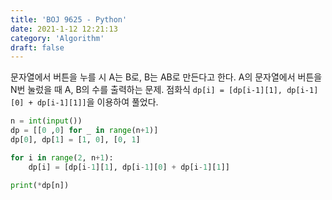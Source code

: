 ```yaml
---
title: 'BOJ 9625 - Python'
date: 2021-1-12 12:21:13
category: 'Algorithm'
draft: false
---
```

문자열에서 버튼을 누를 시 A는 B로, B는 AB로 만든다고 한다. A의 문자열에서 버튼을 N번 눌렀을 때 A, B의 수를 출력하는 문제. 점화식 `dp[i] = [dp[i-1][1], dp[i-1][0] + dp[i-1][1]]`을 이용하여 풀었다.
```python
n = int(input())
dp = [[0 ,0] for _ in range(n+1)]
dp[0], dp[1] = [1, 0], [0, 1]

for i in range(2, n+1):
    dp[i] = [dp[i-1][1], dp[i-1][0] + dp[i-1][1]]

print(*dp[n])

```